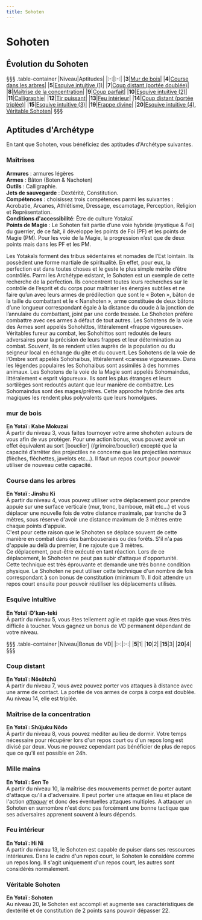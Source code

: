 ```yaml
---
title: Sohoten
---
```

# Sohoten

## Évolution du Sohoten
§§§ .table-container
|Niveau|Aptitudes|
|:-:|:-:|
|**3**|[Mur de bois](#mur-de-bois)|
|**4**|[Course dans les arbres](#course-dans-les-arbres)|
|**5**|[Esquive intuitive (1)](#esquive-intuitive)|
|**7**|[Coup distant (portée doublée)](#coup-distant)|
|**8**|[Maîtrise de la concentration](#maitrise-de-la-concentration)|
|**9**|[Coup parfait](#coup-parfait)|
|**10**|[Esquive intuitive (2)](#esquive-intuitive)|
|**11**|[Calligraphie](#calligraphie)|
|**12**|[Tir puissant](#tir-puissant)|
|**13**|[Feu intérieur](#feu-interieur)|
|**14**|[Coup distant (portée triplée)](#coup-distant)|
|**15**|[Esquive intuitive (3)](#esquive-intuitive)|
|**19**|[Frappe divine](#frappe-divine)|
|**20**|[Esquive intuitive (4)](#esquive-intuitive), [Véritable Sohoten](#veritable-sohoten)|
§§§

## Aptitudes d'Archétype
En tant que Sohoten, vous bénéficiez des aptitudes d'Archétype suivantes.

### Maîtrises
**Armures** : armures légères   
**Armes** : Bâton (Boten & Nachoten)   
**Outils** : Calligraphie.    
**Jets de sauvegarde** : Dextérité, Constitution.  
**Compétences** : choisissez trois compétences parmi les suivantes : Acrobatie, Arcanes, Athlétisme, Dressage, escamotage, Perception, Religion et Représentation.  
**Conditions d'accessibilité**: Être de culture Yotakaï.  
**Points de Magie** : Le Sohoten fait partie d’une voie hybride (mystique & Foi) du guerrier, de ce fait, il développe les points de Foi (PF) et les points de Magie (PM). Pour les voie de la Magie, la progression n’est que de deux points mais dans les PF et les PM.  

Les Yotakaïs forment des tribus sédentaires et nomades de l’Est lointain. Ils possèdent une forme martiale de spiritualité. En effet, pour eux, la perfection est dans toutes choses et le geste le plus simple mérite d’être contrôlés. Parmi les Archétype existant, le Sohoten est un exemple de cette recherche de la perfection. Ils concentrent toutes leurs recherches sur le contrôle de l’esprit et du corps pour maîtriser les énergies subtiles et ne faire qu’un avec leurs armes de prédilection que sont le « Boten », bâton de la taille du combattant et le « Nanshoten », arme constituée de deux bâtons d’une longueur correspondant égale à la distance du coude à la jonction de l’annulaire du combattant, joint par une corde tressée. Le Shohoten préfère combattre avec ces armes à défaut de tout autres.
Les Sohotens de la voie des Armes sont appelés Sohohittos, littéralement «frappe vigoureuse». Véritables fureur au combat, les Sohohittos sont redoutés de leurs adversaires pour la précision de leurs frappes et leur détermination au combat. Souvent, ils se rendent utiles auprès de la population ou du seigneur local en échange du gîte et du couvert. Les Sohotens de la voie de l’Ombre sont appelés Sohohaibus, littéralement «caresse vigoureuse». Dans les légendes populaires les Sohohaibus sont assimilés à des hommes animaux.
Les Sohotens de la voie de la Magie sont appelés Sohomaindus, littéralement « esprit vigoureux». Ils sont les plus étranges et leurs sortilèges sont redoutés autant que leur manière de combattre. Les Sohomaindus sont des mages/prêtres. Cette approche hybride des arts magiques les rendent plus polyvalents que leurs homolgues.  


### mur de bois
**En Yotaï : Kabe Mokuzai**  
À partir du niveau 3, vous faites tournoyer votre arme shohoten autours de vous afin de vus protéger. Pour une action bonus, vous pouvez avoir un effet équivalent au sort [bouclier] (/grimoire/bouclier) excepté que la capacité d’arrêter des projectiles ne concerne que les projectiles normaux (flèches, fléchettes, javelots etc…). Il faut un repos court pour pouvoir utiliser de nouveau cette capacité.

### Course dans les arbres
**En Yotaï : Jinshu Ki**  
À partir du niveau 4, vous pouvez utiliser votre déplacement pour prendre appuie sur une surface verticale (mur, tronc, bamboue, mât etc...) et vous déplacer une nouvelle fois de votre distance maximale, par tranche de 3 mètres, sous réserve d'avoir une distance maximum de 3 mètres entre chaque points d'appuie.  
C'est pour cette raison que le Shohoten se déplace souvent de cette manière en combat dans des bambouseraies ou des forêts. S'il n'a pas d'appuie au delà du premier, il ne rajoute que 3 mètres.  
Ce déplacement, peut-être exécuté en tant réaction. Lors de ce déplacement, le Shohoten ne peut pas subir d'attaque d'opportunité.  
Cette technique est très éprouvante et demande une très bonne condition physique. Le Shohoten ne peut utiliser cette technique d'un nombre de fois correspondant à son bonus de constitution (minimum 1). Il doit attendre un repos court ensuite pour  pouvoir réutiliser les déplacements utilisés.   

### Esquive intuitive
**En Yotaï :D'kan-teki**  
À partir du niveau 5, vous êtes tellement agile et rapide que vous êtes très difficile à toucher. Vous gagnez un bonus de VD permanent dépendant de votre niveau.

§§§ .table-container
|Niveau|Bonus de VD|
|:-:|:-:|
|**5**|1|
|**10**|2|
|**15**|3|
|**20**|4|
§§§

### Coup distant
**En Yotaï : Nōsōtchū**  
À partir du niveau 7, vous avez pouvez porter vos attaques à distance avec une arme de contact. La portée de vos armes de corps à corps est doublée. Au niveau 14, elle est triplée.  

### Maîtrise de la concentration    
**En Yotaï : Shūjuku Nōdo**  
À partir du niveau 8, vous pouvez méditer au lieu de dormir. Votre temps nécessaire pour récupérer lors d'un repos court ou d'un repos long est divisé par deux. Vous ne pouvez cependant pas bénéficier de plus de repos que ce qu'il est possible en 24h.  

### Mille mains  
**En Yotaï : Sen Te**  
A partir du niveau 10, la maîtrise des mouvements permet de porter autant d'attaque qu'il a d'adversaire. Il peut porter une attaque en lieu et place de l'action [_attaquer_](/combattre/#attaquer) et donc des éventuelles attaques multiples. A attaquer un Sohoten en surnombre n'est donc pas forcément une bonne tactique que ses adversaires apprenent souvent à leurs dépends.  

### Feu intérieur  
**En Yotaï : Hi Ni**  
A partir du niveau 13, le Sohoten est capable de puiser dans ses ressources intérieures. Dans le cadre d'un repos court, le Sohoten le considère comme un repos long. Il s'agit uniquement d'un repos court, les autres sont considérés normalement.

### Véritable Sohoten  
**En Yotaï : Sohoten**  
Au niveau 20, le Sohoten est accompli et augmente ses caractéristiques de dextérité et de constitution de 2 points sans pouvoir dépasser 22.  
